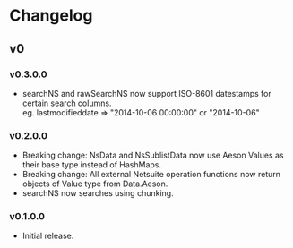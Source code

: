 # Changelog

## v0

### v0.3.0.0

* searchNS and rawSearchNS now support ISO-8601 datestamps for certain search columns.  
  eg. lastmodifieddate => "2014-10-06 00:00:00" or "2014-10-06"

### v0.2.0.0

* Breaking change: NsData and NsSublistData now use Aeson Values as their base type instead of HashMaps.
* Breaking change: All external Netsuite operation functions now return objects of Value type from Data.Aeson.
* searchNS now searches using chunking.

### v0.1.0.0

* Initial release.
